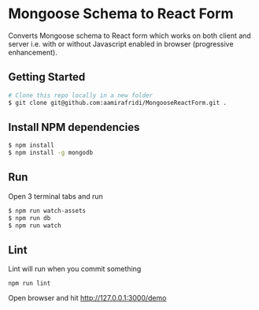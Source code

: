 # Mongoose Schema to React Form

Converts Mongoose schema to React form which works on both client and server i.e. with or without Javascript enabled in browser (progressive enhancement).

## Getting Started

```bash
# Clone this repo locally in a new folder
$ git clone git@github.com:aamirafridi/MongooseReactForm.git .
```

## Install NPM dependencies
```bash
$ npm install
$ npm install -g mongodb
```

## Run
Open 3 terminal tabs and run
```bash
$ npm run watch-assets
$ npm run db
$ npm run watch
```

## Lint
Lint will run when you commit something
```
npm run lint
```

Open browser and hit http://127.0.0.1:3000/demo
